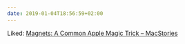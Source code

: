 ```yaml
---
date: 2019-01-04T18:56:59+02:00
---
```


Liked: [Magnets: A Common Apple Magic Trick – MacStories](https://www.macstories.net/stories/magnets-a-common-apple-magic-trick/)
